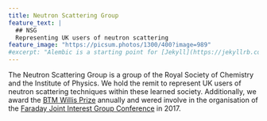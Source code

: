 ```yaml
---
title: Neutron Scattering Group
feature_text: |
  ## NSG
  Representing UK users of neutron scattering
feature_image: "https://picsum.photos/1300/400?image=989"
#excerpt: "Alembic is a starting point for [Jekyll](https://jekyllrb.com/) projects. Rather than starting from scratch, this boilerplate is designed to get the ball rolling immediately. Install it, configure it, tweak it, push it."
---
```


The Neutron Scattering Group is a group of the Royal Society of Chemistry and the Institute of Physics.
We hold the remit to represent UK users of neutron scattering techniques within these learned society.
Additionally, we award the [BTM Willis Prize](./willis) annually and wered involve in the organisation of the [Faraday Joint Interest Group Conference](https://warwick.ac.uk/fac/sci/chemistry/news/events/faraday2017/) in 2017. 

